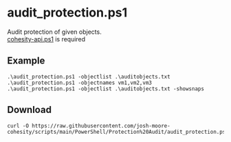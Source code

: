 # **audit_protection.ps1**

   Audit protection of given objects.<br />
   [cohesity-api.ps1](https://github.com/bseltz-cohesity/scripts/tree/master/powershell/cohesity-api) is required 

## **Example**

    .\audit_protection.ps1 -objectlist .\auditobjects.txt
    .\audit_protection.ps1 -objectnames vm1,vm2,vm3
    .\audit_protection.ps1 -objectlist .\auditobjects.txt -showsnaps
    
## **Download**
    curl -O https://raw.githubusercontent.com/josh-moore-cohesity/scripts/main/PowerShell/Protection%20Audit/audit_protection.ps1
